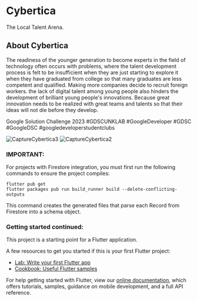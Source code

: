 # Cybertica

The Local Talent Arena.

## About Cybertica

The readiness of the younger generation to become experts in the field of technology often occurs with problems, where the talent development process is felt to be insufficient when they are just starting to explore it when they have graduated from college so that many graduates are less competent and qualified. Making more companies decide to recruit foreign workers. the lack of digital talent among young people also hinders the development of brilliant young people's innovations. Because great innovation needs to be realized with great teams and talents so that their ideas will not die before they develop.

Google Solution Challenge 2023
#GDSCUNKLAB #GoogleDeveloper #GDSC #GoogleDSC #googledeveloperstudentclubs

![CaptureCybertica3](https://user-images.githubusercontent.com/53120949/228886945-239637ef-7d63-436c-80cc-e48ddcef1baf.PNG)
![CaptureCybertica2](https://user-images.githubusercontent.com/53120949/228886969-8aa0a4c5-b514-4043-91b0-bdb781163733.PNG)


### IMPORTANT:

For projects with Firestore integration, you must first run the following commands to ensure the project compiles:

```
flutter pub get
flutter packages pub run build_runner build --delete-conflicting-outputs
```

This command creates the generated files that parse each Record from Firestore into a schema object.

### Getting started continued:

This project is a starting point for a Flutter application.

A few resources to get you started if this is your first Flutter project:

- [Lab: Write your first Flutter app](https://flutter.dev/docs/get-started/codelab)
- [Cookbook: Useful Flutter samples](https://flutter.dev/docs/cookbook)

For help getting started with Flutter, view our
[online documentation](https://flutter.dev/docs), which offers tutorials,
samples, guidance on mobile development, and a full API reference.
